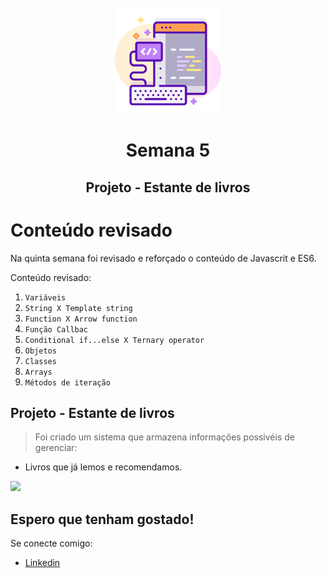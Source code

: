 <h1 align="center">
  <br>
  <img src="projeto/web-development.png" alt="Front-End Checklist" width="170">
  <br>
    <br>
        Semana 5
  <br>
</h1>
<h2 align="center">
  <p align="center">Projeto - Estante de livros<p>
</h2>

# Conteúdo revisado 

Na quinta semana foi revisado e reforçado o conteúdo de Javascrit e ES6.

Conteúdo revisado:

1. `Variáveis`
2. `String X Template string`
3. `Function X Arrow function`
4. `Função Callbac`
5. `Conditional if...else X Ternary operator`
6. `Objetos`
7. `Classes`
8. `Arrays`
9. `Métodos de iteração`

## Projeto - Estante de livros

> Foi criado um sistema que armazena informações possivéis de gerenciar:
  - Livros que já lemos e recomendamos.
<img src="./projeto/animacao.gif"/>


  ##  Espero que tenham gostado!


  Se conecte comigo:
  - [Linkedin](https://www.linkedin.com/in/estefanya-alves-7b38367b/)
